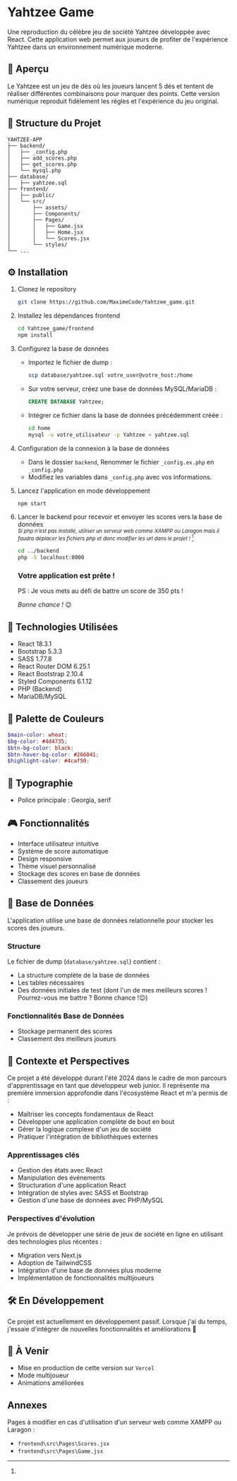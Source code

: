 # Yahtzee Game

Une reproduction du célèbre jeu de société Yahtzee développée avec React. Cette application web permet aux joueurs de profiter de l'expérience Yahtzee dans un environnement numérique moderne.

## 🎲 Aperçu

Le Yahtzee est un jeu de dés où les joueurs lancent 5 dés et tentent de réaliser différentes combinaisons pour marquer des points. Cette version numérique reproduit fidèlement les règles et l'expérience du jeu original.

## 📁 Structure du Projet

```
YAHTZEE-APP
├── backend/
│   ├── _config.php
│   ├── add_scores.php
│   ├── get_scores.php
│   └── mysql.php
├── database/
│   ├── yahtzee.sql
├── frontend/
│   ├── public/
│   └── src/
│       ├── assets/
│       ├── Components/
│       ├── Pages/
│       │   ├── Game.jsx
│       │   ├── Home.jsx
│       │   └── Scores.jsx
│       └── styles/
└── ...
```

## ⚙️ Installation

1. Clonez le repository

    ```bash
    git clone https://github.com/MaximeCode/Yahtzee_game.git
    ```

2. Installez les dépendances frontend

    ```bash
    cd Yahtzee_game/frontend
    npm install
    ```

3. Configurez la base de données

    - Importez le fichier de dump :
      ```bash
      scp database/yahtzee.sql votre_user@votre_host:/home
      ```

    - Sur votre serveur, créez une base de données MySQL/MariaDB :
      ```sql
      CREATE DATABASE Yahtzee;
      ```
      
    - Intégrer ce fichier dans la base de données précédemment créée :
      ```bash
      cd home
      mysql -u votre_utilisateur -p Yahtzee < yahtzee.sql
      ```

5. Configuration de la connexion à la base de données

    - Dans le dossier `backend`, Renommer le fichier `_config.ex.php` en `_config.php`
    - Modifiez les variables dans `_config.php` avec vos informations.

6. Lancez l'application en mode développement

    ```bash
    npm start
    ```

7. Lancer le backend pour recevoir et envoyer les scores vers la base de données  
<sub>*Si php n'est pas installé, utiliser un serveur web comme XAMPP ou Laragon mais il faudra déplacer les fichiers php et donc modifier les url dans le projet !* [^1]</sub>

    ```bash
    cd ../backend
    php -S localhost:8000
    ```

   ### Votre application est prête !
   PS : Je vous mets au défi de battre un score de 350 pts !

   *Bonne chance !* 😉

## 🚀 Technologies Utilisées

- React 18.3.1
- Bootstrap 5.3.3
- SASS 1.77.8
- React Router DOM 6.25.1
- React Bootstrap 2.10.4
- Styled Components 6.1.12
- PHP (Backend)
- MariaDB/MySQL

## 🎨 Palette de Couleurs

```scss
$main-color: wheat;
$bg-color: #4d4735;
$btn-bg-color: black;
$btn-hover-bg-color: #266041;
$highlight-color: #4caf50;
```

## 📜 Typographie

- Police principale : Georgia, serif

## 🎮 Fonctionnalités

- Interface utilisateur intuitive
- Système de score automatique
- Design responsive
- Thème visuel personnalisé
- Stockage des scores en base de données
- Classement des joueurs

## 💾 Base de Données

L'application utilise une base de données relationnelle pour stocker les scores des joueurs.

### Structure

Le fichier de dump (`database/yahtzee.sql`) contient :

- La structure complète de la base de données
- Les tables nécessaires
- Des données initiales de test (dont l'un de mes meilleurs scores ! Pourrez-vous me battre ? Bonne chance !😉)

### Fonctionnalités Base de Données

- Stockage permanent des scores
- Classement des meilleurs joueurs

## 📝 Contexte et Perspectives

Ce projet a été développé durant l'été 2024 dans le cadre de mon parcours d'apprentissage en tant que développeur web junior. Il représente ma première immersion approfondie dans l'écosystème React et m'a permis de :

- Maîtriser les concepts fondamentaux de React
- Développer une application complète de bout en bout
- Gérer la logique complexe d'un jeu de société
- Pratiquer l'intégration de bibliothèques externes

### Apprentissages clés

- Gestion des états avec React
- Manipulation des événements
- Structuration d'une application React
- Intégration de styles avec SASS et Bootstrap
- Gestion d'une base de données avec PHP/MySQL

### Perspectives d'évolution

Je prévois de développer une série de jeux de société en ligne en utilisant des technologies plus récentes :

- Migration vers Next.js
- Adoption de TailwindCSS
- Intégration d'une base de données plus moderne
- Implémentation de fonctionnalités multijoueurs

## 🛠️ En Développement

Ce projet est actuellement en développement passif. Lorsque j'ai du temps, j'essaie d'intégrer de nouvelles fonctionnalités et améliorations 🔧

## 🎯 À Venir

- Mise en production de cette version sur `Vercel`
- Mode multijoueur
- Animations améliorées


## Annexes

[^1]: 
Pages à modifier en cas d'utilisation d'un serveur web comme XAMPP ou Laragon :
- `frontend\src\Pages\Scores.jsx`
- `frontend\src\Pages\Game.jsx`
